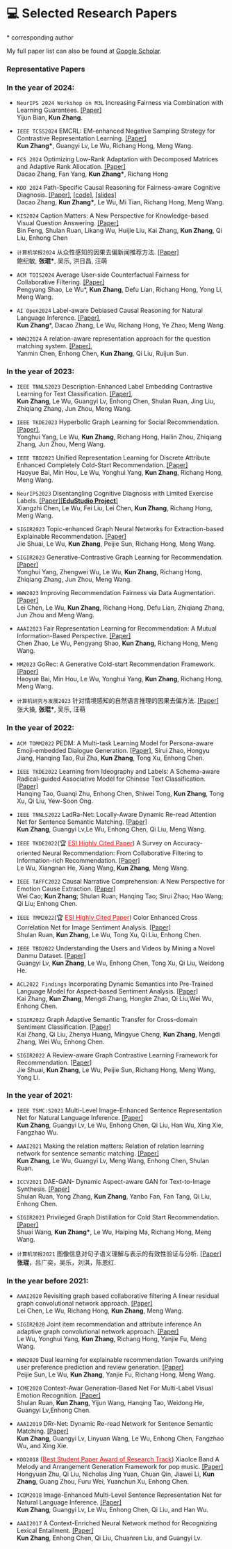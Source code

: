 # 💻 Selected Research Papers
\* corresponding author

My full paper list can also be found at [Google Scholar](https://scholar.google.com/citations?user=40coXH4AAAAJ).

### Representative Papers

<!-- ### In the year of 2025:

- ``KDD 2025`` Exploring Heterogeneity and Uncertainty for Graph-based Cognitive Diagnosis Models in Intelligent Education  
Pengyang Shao, Yonghui Yang, Chen Gao, Lei Chen, **Kun Zhang**, Chenyi Zhuang, Le Wu, Yong Li, Meng Wang. [\[Paper\]](http://arxiv.org/abs/2406.03064) -->

### In the year of 2024:

<!-- - ``FCS 2024`` Breaking Student-Concept Sparsity Barrier for Cognitive Diagnosis. [\[Paper\]](https://zhangkunzk.github.io/)        
Pengyang Shao, **Kun Zhang\***, Chen Gao, Lei Chen, Miaomiao Cai, Le Wu, Yong Li, Meng Wang  -->

- ``NeurIPS 2024 Workshop on M3L`` Increasing Fairness via Combination with Learning Guarantees. [\[Paper\]](papers/Increasing_Fairness.pdf)        
Yijun Bian, **Kun Zhang**. 

- ``IEEE TCSS2024`` EMCRL: EM-enhanced Negative Sampling Strategy for Contrastive Representation Learning. [\[Paper\]](https://ieeexplore.ieee.org/abstract/document/10705792/)        
**Kun Zhang\***, Guangyi Lv, Le Wu, Richang Hong, Meng Wang. 

- ``FCS 2024`` Optimizing Low-Rank Adaptation with Decomposed Matrices and Adaptive Rank Allocation. [\[Paper\]](https://journal.hep.com.cn/fcs/EN/10.1007/s11704-024-40317-w)    
Dacao Zhang, Fan Yang, **Kun Zhang\***, Richang Hong

- ``KDD 2024`` Path-Specific Causal Reasoning for Fairness-aware Cognitive Diagnosis. [\[Paper\]](https://dl.acm.org/doi/10.1145/3637528.3672049), [\[code\]](https://github.com/NLPfreshman0/PSCRF
), [\[slides\]](slides/kdd2024-PSCRF.pdf)          
Dacao Zhang, **Kun Zhang\***, Le Wu, Mi Tian, Richang Hong, Meng Wang. 

- ``KIS2024`` Caption Matters: A New Perspective for Knowledge-based Visual Question Answering. [\[Paper\]](https://link.springer.com/article/10.1007/s10115-024-02166-8)  
Bin Feng, Shulan Ruan, Likang Wu, Huijie Liu, Kai Zhang, **Kun Zhang**, Qi Liu, Enhong Chen 

- ``计算机学报2024`` 从众性感知的因果去偏新闻推荐方法. [\[Paper\]](http://cjc.ict.ac.cn/online/onlinepaper/bjm-2024928105951.pdf)   
鲍纪敏, **张琨\***, 吴乐, 洪日昌, 汪萌

- ``ACM TOIS2024`` Average User-side Counterfactual Fairness for Collaborative Filtering. [\[Paper\]](https://dl.acm.org/doi/10.1145/3656639)   
Pengyang Shao, Le Wu\*, **Kun Zhang**, Defu Lian, Richang Hong, Yong Li, Meng Wang.

- ``AI Open2024`` Label-aware Debiased Causal Reasoning for Natural Language Inference. [\[Paper\]](https://www.sciencedirect.com/science/article/pii/S2666651024000081),   
 **Kun Zhang**\*, Dacao Zhang, Le Wu, Richang Hong, Ye Zhao, Meng Wang.

- ``WWWJ2024`` A relation-aware representation approach for the question matching system. [\[Paper\]](https://link.springer.com/article/10.1007/s11280-024-01255-6),   
Yanmin Chen, Enhong Chen, **Kun Zhang**, Qi Liu, Ruijun Sun.



### In the year of 2023:

- ``IEEE TNNLS2023`` Description-Enhanced Label Embedding Contrastive Learning for Text Classification. [\[Paper\]](https://ieeexplore.ieee.org/document/10154259),   
**Kun Zhang**, Le Wu, Guangyi Lv, Enhong Chen, Shulan Ruan, Jing Liu, Zhiqiang Zhang, Jun Zhou, Meng Wang.

- ``IEEE TKDE2023`` Hyperbolic Graph Learning for Social Recommendation. [\[Paper\]](https://ieeexplore.ieee.org/abstract/document/10361607/),   
Yonghui Yang, Le Wu, **Kun Zhang**, Richang Hong, Hailin Zhou, Zhiqiang Zhang, Jun Zhou, Meng Wang. 

- ``IEEE TBD2023`` Unified Representation Learning for Discrete Attribute Enhanced Completely Cold-Start Recommendation. [\[Paper\]](https://www.computer.org/csdl/journal/bd/5555/01/10496230/1W28wUPxFOo)   
Haoyue Bai, Min Hou, Le Wu, Yonghui Yang, **Kun Zhang**, Richang Hong, Meng Wang.

- ``NeurIPS2023`` Disentangling Cognitive Diagnosis with Limited Exercise Labels. [\[Paper\]](https://neurips.cc/virtual/2023/poster/70446)[\[**EduStudio Project**\]](https://edustudio.ai/)   
Xiangzhi Chen, Le Wu, Fei Liu, Lei Chen, **Kun Zhang**, Richang Hong, Meng Wang.  

- ``SIGIR2023`` Topic-enhanced Graph Neural Networks for Extraction-based Explainable Recommendation. [\[Paper\]](https://dl.acm.org/doi/abs/10.1145/3539618.3591776)   
Jie Shuai, Le Wu, **Kun Zhang**, Peijie Sun, Richang Hong, Meng Wang.

- ``SIGIR2023`` Generative-Contrastive Graph Learning for Recommendation. [\[Paper\]](https://dl.acm.org/doi/abs/10.1145/3539618.3591691)   
Yonghui Yang, Zhengwei Wu, Le Wu, **Kun Zhang**, Richang Hong, Zhiqiang Zhang, Jun Zhou, Meng Wang. 

- ``WWW2023`` Improving Recommendation Fairness via Data Augmentation. [\[Paper\]](https://dl.acm.org/doi/abs/10.1145/3543507.3583341)   
Lei Chen, Le Wu, **Kun Zhang**, Richang Hong, Defu Lian, Zhiqiang Zhang, Jun Zhou and Meng Wang.

- ``AAAI2023`` Fair Representation Learning for Recommendation: A Mutual Information-Based Perspective. [\[Paper\]](https://ojs.aaai.org/index.php/AAAI/article/view/25617)   
Chen Zhao, Le Wu, Pengyang Shao, **Kun Zhang**, Richang Hong, Meng Wang.

- ``MM2023`` GoRec: A Generative Cold-start Recommendation Framework. [\[Paper\]](https://dl.acm.org/doi/10.1145/3581783.3612238)   
Haoyue Bai, Min Hou, Le Wu, Yonghui Yang, **Kun Zhang**, Richang Hong, Meng Wang.

- ``计算机研究与发展2023`` 针对情境感知的自然语言推理的因果去偏方法. [\[Paper\]](https://crad.ict.ac.cn/cn/article/doi/10.7544/issn1000-1239.202330248)   
张大操, **张琨\***, 吴乐, 汪萌


### In the year of 2022:

- ``ACM TOMM2022`` PEDM: A Multi-task Learning Model for Persona-aware Emoji-embedded Dialogue Generation. [\[Paper\]](https://dl.acm.org/doi/10.1145/3571819), Sirui Zhao, Hongyu Jiang, Hanqing Tao, Rui Zha, **Kun Zhang**, Tong Xu, Enhong Chen.

- ``IEEE TKDE2022`` Learning from Ideography and Labels: A Schema-aware Radical-guided Associative Model for Chinese Text Classification. [\[Paper\]](https://ieeexplore.ieee.org/abstract/document/9770424)   
Hanqing Tao, Guanqi Zhu, Enhong Chen, Shiwei Tong, **Kun Zhang**, Tong Xu, Qi Liu, Yew-Soon Ong.

- ``IEEE TNNLS2022`` LadRa-Net: Locally-Aware Dynamic Re-read Attention Net for Sentence Semantic Matching. [\[Paper\]](https://ieeexplore.ieee.org/document/9516694)   
**Kun Zhang**, Guangyi Lv,Le Wu, Enhong Chen, Qi Liu, Meng Wang.

- ``IEEE TKDE2022``(🏆 <font color=Red><u>ESI Highly Cited Paper</U></font>) A Survey on Accuracy-oriented Neural Recommendation: From Collaborative Filtering to Information-rich Recommendation. [\[Paper\]](https://dl.acm.org/doi/abs/10.1109/TKDE.2022.3145690)   
Le Wu, Xiangnan He, Xiang Wang, **Kun Zhang**, Meng Wang.

- ``IEEE TAFFC2022`` Causal Narrative Comprehension: A New Perspective for Emotion Cause Extraction. [\[Paper\]](https://www.computer.org/csdl/journal/ta/2022/04/09893322/1GGLaQcseL6)   
Wei Cao; **Kun Zhang**; Shulan Ruan; Hanqing Tao; Sirui Zhao; Hao Wang; Qi Liu; Enhong Chen.

- ``IEEE TMM2022``(🏆 <font color=Red><u>ESI Highly Cited Paper</U></font>) Color Enhanced Cross Correlation Net for Image Sentiment Analysis. [\[Paper\]](https://ieeexplore.ieee.org/document/9566784)   
Shulan Ruan, **Kun Zhang**, Le Wu, Tong Xu, Qi Liu, Enhong Chen.

- ``IEEE TBD2022`` Understanding the Users and Videos by Mining a Novel Danmu Dataset. [\[Paper\]](https://ieeexplore.ieee.org/document/8887283)  
Guangyi Lv, **Kun Zhang**, Le Wu, Enhong Chen, Tong Xu, Qi Liu, Weidong He.

- ``ACL2022 Findings`` Incorporating Dynamic Semantics into Pre-Trained Language Model for Aspect-based Sentiment Analysis. [\[Paper\]](https://aclanthology.org/2022.findings-acl.285.pdf)   
Kai Zhang, **Kun Zhang**, Mengdi Zhang, Hongke Zhao, Qi Liu,Wei Wu, Enhong Chen.

- ``SIGIR2022`` Graph Adaptive Semantic Transfer for Cross-domain Sentiment Classification. [\[Paper\]](https://dl.acm.org/doi/abs/10.1145/3477495.3531984)   
Kai Zhang, Qi Liu, Zhenya Huang, Mingyue Cheng, **Kun Zhang**, Mengdi Zhang, Wei Wu, Enhong Chen.

- ``SIGIR2022`` A Review-aware Graph Contrastive Learning Framework for Recommendation. [\[Paper\]](https://dl.acm.org/doi/abs/10.1145/3477495.3531927)   
Jie Shuai, **Kun Zhang**, Le Wu, Peijie Sun, Richang Hong, Meng Wang, Yong Li.

### In the year of 2021:

- ``IEEE TSMC:S2021`` Multi-Level Image-Enhanced Sentence Representation Net for Natural Language Inference. [\[Paper\]](https://ieeexplore.ieee.org/document/8820068)   
**Kun Zhang**, Guangyi Lv, Le Wu, Enhong Chen, Qi Liu, Han Wu, Xing Xie, Fangzhao Wu.

- ``AAAI2021`` Making the relation matters: Relation of relation learning network for sentence semantic matching. [\[Paper\]](https://ojs.aaai.org/index.php/AAAI/article/view/17694/17501)  
**Kun Zhang**, Le Wu, Guangyi Lv, Meng Wang, Enhong Chen, Shulan Ruan.

- ``ICCV2021`` DAE-GAN- Dynamic Aspect-aware GAN for Text-to-Image Synthesis. [\[Paper\]](https://openaccess.thecvf.com/content/ICCV2021/papers/Ruan_DAE-GAN_Dynamic_Aspect-Aware_GAN_for_Text-to-Image_Synthesis_ICCV_2021_paper.pdf)   
Shulan Ruan, Yong Zhang, **Kun Zhang**, Yanbo Fan, Fan Tang, Qi Liu, Enhong Chen.

- ``SIGIR2021`` Privileged Graph Distillation for Cold Start Recommendation. [\[Paper\]](https://dl.acm.org/doi/10.1145/3404835.3462929)   
Shuai Wang, **Kun Zhang\***, Le Wu, Haiping Ma, Richang Hong, Meng Wang.

- ``计算机学报2021`` 图像信息对句子语义理解与表示的有效性验证与分析. [\[Paper\]](http://cjc.ict.ac.cn/online/onlinepaper/zk-202128100039.pdf)   
**张琨**，吕广奕，吴乐，刘淇，陈恩红.


### In the year before 2021:

- ``AAAI2020`` Revisiting graph based collaborative filtering A linear residual graph convolutional network approach. [\[Paper\]](https://ojs.aaai.org/index.php/AAAI/article/view/5330)   
Lei Chen, Le Wu, Richang Hong, **Kun Zhang**, Meng Wang. 

- ``SIGIR2020`` Joint item recommendation and attribute inference An adaptive graph convolutional network approach. [\[Paper\]](https://dl.acm.org/doi/abs/10.1145/3397271.3401144)   
Le Wu, Yonghui Yang, **Kun Zhang**, Richang Hong, Yanjie Fu, Meng Wang.

- ``WWW2020`` Dual learning for explainable recommendation Towards unifying user preference prediction and review generation. [\[Paper\]](https://dl.acm.org/doi/10.1145/3366423.3380164)  
Peijie Sun, Le Wu, **Kun Zhang**, Yanjie Fu, Richang Hong, Meng Wang.

- ``ICME2020`` Context-Awar Generation-Based Net For Multi-Label Visual Emotion Recognition. [\[Paper\]](https://ieeexplore.ieee.org/document/9102855)   
Shulan Ruan, **Kun Zhang**, Yijun Wang, Hanqing Tao, Weidong He, Guangyi Lv,Enhong Chen.

- ``AAAI2019`` DRr-Net: Dynamic Re-read Network for Sentence Semantic Matching. [\[Paper\]](https://ojs.aaai.org/index.php/AAAI/article/view/4734)   
**Kun Zhang**, Guangyi Lv, Linyuan Wang, Le Wu, Enhong Chen, Fangzhao Wu, and Xing Xie. 

- ``KDD2018`` (<font color=Red><u>Best Student Paper Award of Research Track</U></font>) XiaoIce Band A Melody and Arrangement Generation Framework for pop music. [\[Paper\]](https://dl.acm.org/doi/10.1145/3219819.3220105)   
Hongyuan Zhu, Qi Liu, Nicholas Jing Yuan, Chuan Qin, Jiawei Li, **Kun Zhang**, Guang Zhou, Furu Wei, Yuanchun Xu, Enhong Chen. 

- ``ICDM2018`` Image-Enhanced Multi-Level Sentence Representation Net for Natural Language Inference. [\[Paper\]](https://ieeexplore.ieee.org/document/8594899)   
**Kun Zhang**, Guangyi Lv, Le Wu, Enhong Chen, Qi Liu, and Han Wu.

- ``AAAI2017`` A Context-Enriched Neural Network method for Recognizing Lexical Entailment. [\[Paper\]](https://dl.acm.org/doi/abs/10.5555/3298483.3298688)   
**Kun Zhang**, Enhong Chen, Qi Liu, Chuanren Liu, and Guangyi Lv.







